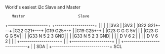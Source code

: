 World's easiest i2c Slave and Master

       Master                        Slave
   +--------------------+        +--------------------+
   |                    |        |                    |
   |3V3                 |        |3V3                 |
   |G22              G21+---+    |G22              G21+---+
   |G19              G25+-+ |    |G19              G25+-+ |
   |G23   G   G G     5V| | |    |G23   G   G G     5V| | |
   |G33   N 5 2 3    GND| | |    |G33   N 5 2 3    GND| | |
   |      D V 6 2       | | |    |      D V 6 2       | | |
   +--------------------+ | |    +--------------------+ | |
                          +-----------------------------+ |
                            |       SDA                   |
                            +-----------------------------+
                                    SCL
